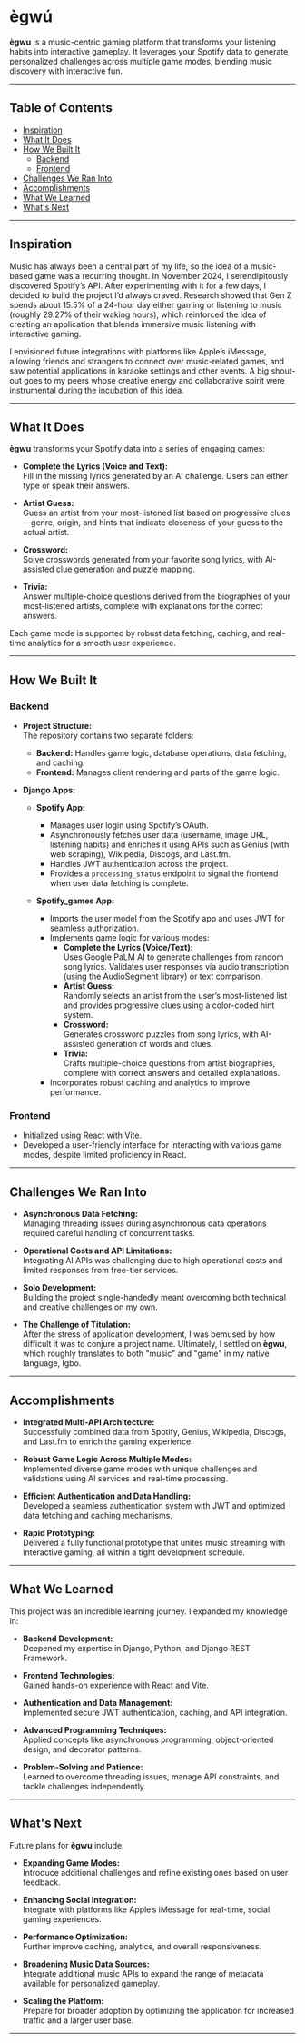 # ègwú

**ègwu** is a music-centric gaming platform that transforms your listening habits into interactive gameplay. It leverages your Spotify data to generate personalized challenges across multiple game modes, blending music discovery with interactive fun.

---

## Table of Contents

- [Inspiration](#inspiration)
- [What It Does](#what-it-does)
- [How We Built It](#how-we-built-it)
  - [Backend](#backend)
  - [Frontend](#frontend)
- [Challenges We Ran Into](#challenges-we-ran-into)
- [Accomplishments](#accomplishments)
- [What We Learned](#what-we-learned)
- [What's Next](#whats-next)

---

## Inspiration

Music has always been a central part of my life, so the idea of a music-based game was a recurring thought. In November 2024, I serendipitously discovered Spotify’s API. After experimenting with it for a few days, I decided to build the project I’d always craved. Research showed that Gen Z spends about 15.5% of a 24-hour day either gaming or listening to music (roughly 29.27% of their waking hours), which reinforced the idea of creating an application that blends immersive music listening with interactive gaming.

I envisioned future integrations with platforms like Apple’s iMessage, allowing friends and strangers to connect over music-related games, and saw potential applications in karaoke settings and other events. A big shout-out goes to my peers whose creative energy and collaborative spirit were instrumental during the incubation of this idea.

---

## What It Does

**ègwu** transforms your Spotify data into a series of engaging games:

- **Complete the Lyrics (Voice and Text):**  
  Fill in the missing lyrics generated by an AI challenge. Users can either type or speak their answers.
  
- **Artist Guess:**  
  Guess an artist from your most-listened list based on progressive clues—genre, origin, and hints that indicate closeness of your guess to the actual artist.
  
- **Crossword:**  
  Solve crosswords generated from your favorite song lyrics, with AI-assisted clue generation and puzzle mapping.
  
- **Trivia:**  
  Answer multiple-choice questions derived from the biographies of your most-listened artists, complete with explanations for the correct answers.

Each game mode is supported by robust data fetching, caching, and real-time analytics for a smooth user experience.

---

## How We Built It

### Backend

- **Project Structure:**  
  The repository contains two separate folders:  
  - **Backend:** Handles game logic, database operations, data fetching, and caching.
  - **Frontend:** Manages client rendering and parts of the game logic.

- **Django Apps:**  
  - **Spotify App:**  
    - Manages user login using Spotify’s OAuth.
    - Asynchronously fetches user data (username, image URL, listening habits) and enriches it using APIs such as Genius (with web scraping), Wikipedia, Discogs, and Last.fm.
    - Handles JWT authentication across the project.
    - Provides a `processing_status` endpoint to signal the frontend when user data fetching is complete.
  
  - **Spotify_games App:**  
    - Imports the user model from the Spotify app and uses JWT for seamless authorization.
    - Implements game logic for various modes:
      - **Complete the Lyrics (Voice/Text):**  
        Uses Google PaLM AI to generate challenges from random song lyrics. Validates user responses via audio transcription (using the AudioSegment library) or text comparison.
      - **Artist Guess:**  
        Randomly selects an artist from the user’s most-listened list and provides progressive clues using a color-coded hint system.
      - **Crossword:**  
        Generates crossword puzzles from song lyrics, with AI-assisted generation of words and clues.
      - **Trivia:**  
        Crafts multiple-choice questions from artist biographies, complete with correct answers and detailed explanations.
    - Incorporates robust caching and analytics to improve performance.

### Frontend

- Initialized using React with Vite.
- Developed a user-friendly interface for interacting with various game modes, despite limited proficiency in React.

---

## Challenges We Ran Into

- **Asynchronous Data Fetching:**  
  Managing threading issues during asynchronous data operations required careful handling of concurrent tasks.

- **Operational Costs and API Limitations:**  
  Integrating AI APIs was challenging due to high operational costs and limited responses from free-tier services.

- **Solo Development:**  
  Building the project single-handedly meant overcoming both technical and creative challenges on my own.

- **The Challenge of Titulation:**  
  After the stress of application development, I was bemused by how difficult it was to conjure a project name. Ultimately, I settled on **ègwu**, which roughly translates to both "music" and "game" in my native language, Igbo.

---

## Accomplishments

- **Integrated Multi-API Architecture:**  
  Successfully combined data from Spotify, Genius, Wikipedia, Discogs, and Last.fm to enrich the gaming experience.

- **Robust Game Logic Across Multiple Modes:**  
  Implemented diverse game modes with unique challenges and validations using AI services and real-time processing.

- **Efficient Authentication and Data Handling:**  
  Developed a seamless authentication system with JWT and optimized data fetching and caching mechanisms.

- **Rapid Prototyping:**  
  Delivered a fully functional prototype that unites music streaming with interactive gaming, all within a tight development schedule.

---

## What We Learned

This project was an incredible learning journey. I expanded my knowledge in:

- **Backend Development:**  
  Deepened my expertise in Django, Python, and Django REST Framework.
  
- **Frontend Technologies:**  
  Gained hands-on experience with React and Vite.
  
- **Authentication and Data Management:**  
  Implemented secure JWT authentication, caching, and API integration.
  
- **Advanced Programming Techniques:**  
  Applied concepts like asynchronous programming, object-oriented design, and decorator patterns.
  
- **Problem-Solving and Patience:**  
  Learned to overcome threading issues, manage API constraints, and tackle challenges independently.

---

## What's Next

Future plans for **ègwu** include:

- **Expanding Game Modes:**  
  Introduce additional challenges and refine existing ones based on user feedback.
  
- **Enhancing Social Integration:**  
  Integrate with platforms like Apple’s iMessage for real-time, social gaming experiences.
  
- **Performance Optimization:**  
  Further improve caching, analytics, and overall responsiveness.
  
- **Broadening Music Data Sources:**  
  Integrate additional music APIs to expand the range of metadata available for personalized gameplay.
  
- **Scaling the Platform:**  
  Prepare for broader adoption by optimizing the application for increased traffic and a larger user base.

---



